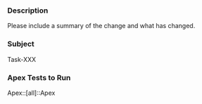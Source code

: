 ### Description

Please include a summary of the change and what has changed.

### Subject

Task-XXX

### Apex Tests to Run

Apex::[all]::Apex
